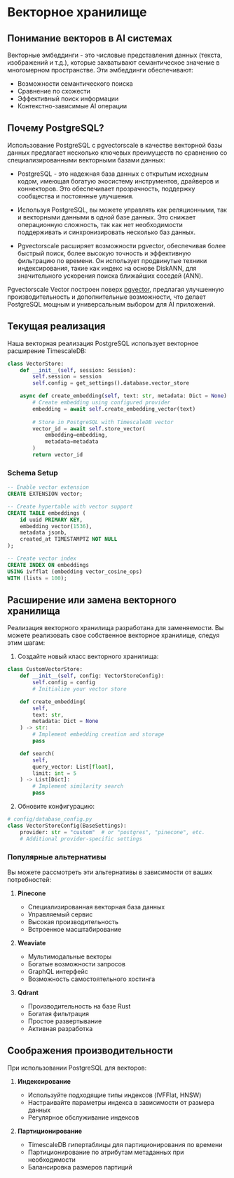 # Векторное хранилище

## Понимание векторов в AI системах

Векторные эмбеддинги - это числовые представления данных (текста, изображений и т.д.), которые захватывают семантическое значение в многомерном пространстве. Эти эмбеддинги обеспечивают:

- Возможности семантического поиска
- Сравнение по схожести
- Эффективный поиск информации
- Контекстно-зависимые AI операции

## Почему PostgreSQL?

Использование PostgreSQL с pgvectorscale в качестве векторной базы данных предлагает несколько ключевых преимуществ по сравнению со специализированными векторными базами данных:

- PostgreSQL - это надежная база данных с открытым исходным кодом, имеющая богатую экосистему инструментов, драйверов и коннекторов. Это обеспечивает прозрачность, поддержку сообщества и постоянные улучшения.

- Используя PostgreSQL, вы можете управлять как реляционными, так и векторными данными в одной базе данных. Это снижает операционную сложность, так как нет необходимости поддерживать и синхронизировать несколько баз данных.

- Pgvectorscale расширяет возможности pgvector, обеспечивая более быстрый поиск, более высокую точность и эффективную фильтрацию по времени. Он использует продвинутые техники индексирования, такие как индекс на основе DiskANN, для значительного ускорения поиска ближайших соседей (ANN).

Pgvectorscale Vector построен поверх [pgvector](https://github.com/pgvector/pgvector), предлагая улучшенную производительность и дополнительные возможности, что делает PostgreSQL мощным и универсальным выбором для AI приложений.

## Текущая реализация

Наша векторная реализация PostgreSQL использует векторное расширение TimescaleDB:

```python
class VectorStore:
    def __init__(self, session: Session):
        self.session = session
        self.config = get_settings().database.vector_store

    async def create_embedding(self, text: str, metadata: Dict = None) -> UUID:
        # Create embedding using configured provider
        embedding = await self.create_embedding_vector(text)
        
        # Store in PostgreSQL with TimescaleDB vector
        vector_id = await self.store_vector(
            embedding=embedding,
            metadata=metadata
        )
        return vector_id
```

### Schema Setup

```sql
-- Enable vector extension
CREATE EXTENSION vector;

-- Create hypertable with vector support
CREATE TABLE embeddings (
    id uuid PRIMARY KEY,
    embedding vector(1536),
    metadata jsonb,
    created_at TIMESTAMPTZ NOT NULL
);

-- Create vector index
CREATE INDEX ON embeddings 
USING ivfflat (embedding vector_cosine_ops)
WITH (lists = 100);
```

## Расширение или замена векторного хранилища

Реализация векторного хранилища разработана для заменяемости. Вы можете реализовать свое собственное векторное хранилище, следуя этим шагам:

1. Создайте новый класс векторного хранилища:
```python
class CustomVectorStore:
    def __init__(self, config: VectorStoreConfig):
        self.config = config
        # Initialize your vector store

    def create_embedding(
        self,
        text: str,
        metadata: Dict = None
    ) -> str:
        # Implement embedding creation and storage
        pass

    def search(
        self,
        query_vector: List[float],
        limit: int = 5
    ) -> List[Dict]:
        # Implement similarity search
        pass
```

2. Обновите конфигурацию:
```python
# config/database_config.py
class VectorStoreConfig(BaseSettings):
    provider: str = "custom"  # or "postgres", "pinecone", etc.
    # Additional provider-specific settings
```

### Популярные альтернативы

Вы можете рассмотреть эти альтернативы в зависимости от ваших потребностей:
1. **Pinecone**
   - Специализированная векторная база данных
   - Управляемый сервис
   - Высокая производительность
   - Встроенное масштабирование

2. **Weaviate**
   - Мультимодальные векторы
   - Богатые возможности запросов
   - GraphQL интерфейс
   - Возможность самостоятельного хостинга

3. **Qdrant**
   - Производительность на базе Rust
   - Богатая фильтрация
   - Простое развертывание
   - Активная разработка

## Соображения производительности

При использовании PostgreSQL для векторов:

1. **Индексирование**
   - Используйте подходящие типы индексов (IVFFlat, HNSW)
   - Настраивайте параметры индекса в зависимости от размера данных
   - Регулярное обслуживание индексов

2. **Партиционирование**
   - TimescaleDB гипертаблицы для партиционирования по времени
   - Партиционирование по атрибутам метаданных при необходимости
   - Балансировка размеров партиций

